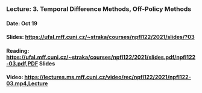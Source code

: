 ### Lecture: 3. Temporal Difference Methods, Off-Policy Methods
#### Date: Oct 19
#### Slides: https://ufal.mff.cuni.cz/~straka/courses/npfl122/2021/slides/?03
#### Reading: https://ufal.mff.cuni.cz/~straka/courses/npfl122/2021/slides.pdf/npfl122-03.pdf,PDF Slides
#### Video: https://lectures.ms.mff.cuni.cz/video/rec/npfl122/2021/npfl122-03.mp4,Lecture
